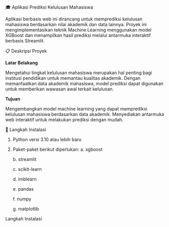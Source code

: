 🎓 Aplikasi Prediksi Kelulusan Mahasiswa

Aplikasi berbasis web ini dirancang untuk memprediksi kelulusan mahasiswa berdasarkan nilai akademik dan data lainnya. Proyek ini mengimplementasikan teknik Machine Learning menggunakan model XGBoost dan menampilkan hasil 
prediksi melalui antarmuka interaktif berbasis Streamlit.

📋 Deskripsi Proyek

<b>Latar Belakang</b>

Mengetahui tingkat kelulusan mahasiswa merupakan hal penting bagi institusi pendidikan untuk memantau kualitas akademik. Dengan memanfaatkan data akademik mahasiswa, model prediksi dapat digunakan untuk memberikan wawasan awal terkait kelulusan.

<b>Tujuan</b>

Mengembangkan model machine learning yang dapat memprediksi kelulusan mahasiswa berdasarkan data akademik.
Menyediakan antarmuka web interaktif untuk melakukan prediksi dengan mudah.

🚀 Langkah Instalasi
1. Python versi 3.10 atau lebih baru

2. Paket-paket berikut diperlukan:
   a. xgboost
   
   b. streamlit

   c. scikit-learn

   d. imblearn

   e. pandas

   f. numpy

   g. matplotlib

Langkah Instalasi








